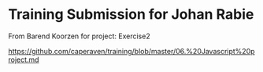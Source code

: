 # Training Submission for Johan Rabie

From Barend Koorzen for project: Exercise2

https://github.com/caperaven/training/blob/master/06.%20Javascript%20project.md
